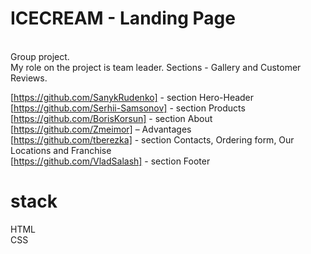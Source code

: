 # ICECREAM - Landing Page

<br>
Group project.<br>
My role on the project is team leader. Sections - Gallery and Customer Reviews.<br>

[https://github.com/SanykRudenko] - section Hero-Header<br> [https://github.com/Serhii-Samsonov] -
section Products<br> [https://github.com/BorisKorsun] - section About<br>
[https://github.com/Zmeimor] – Advantages<br> [https://github.com/tberezka] - section Contacts,
Ordering form, Our Locations and Franchise<br> [https://github.com/VladSalash] - section Footer

# stack

HTML<br> CSS
